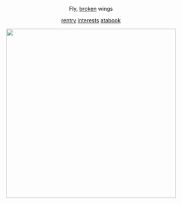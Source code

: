 <div align="center">


Fly, [broken](https://youtu.be/_PSjoVXFGAQ?si=PxdkDscHOvD_371q) wings 




















































  [rentry](https://rentry.co/nicotine9k) [interests](https://rentry.co/bloodlossnine) [atabook](https://nicotine99k.atabook.org/)

<img src="https://files.catbox.moe/rqbc1v.png" width="450">

